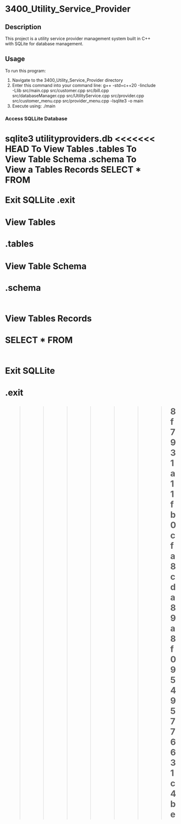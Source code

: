 # 3400_Utility_Service_Provider

## Description

This project is a utility service provider management system built in C++ with SQLite for database management.

## Usage

To run this program:

1. Navigate to the 3400_Utility_Service_Provider directory
2. Enter this command into your command line:
   g++ -std=c++20 -Iinclude -Llib src/main.cpp src/customer.cpp src/bill.cpp src/databaseManager.cpp src/UtilityService.cpp src/provider.cpp src/customer_menu.cpp src/provider_menu.cpp -lsqlite3 -o main
3. Execute using:
   ./main

### Access SQLLite Database

sqlite3 utilityproviders.db
<<<<<<< HEAD
To View Tables
   .tables
To View Table Schema
   .schema <table>
To View a Tables Records
   SELECT * FROM <table>
Exit SQLLite
   .exit
=======

#### View Tables

.tables

#### View Table Schema

.schema <table>

#### View Tables Records

SELECT \* FROM <table>

#### Exit SQLLite

.exit
>>>>>>> 8f7931a11fb0cfa8cda89a8f095495776631c4be
